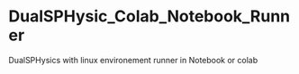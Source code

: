 # DualSPHysic_Colab_Notebook_Runner
DualSPHysics with linux environement runner in Notebook or colab  
